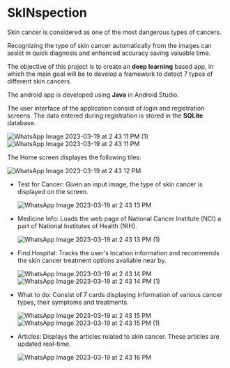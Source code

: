 # SkINspection
Skin cancer is considered as one of the most dangerous types of cancers.  

Recognizing the type of skin cancer automatically from the images can assist in quick diagnosis and enhanced accuracy saving valuable time.  

The objective of this project is to create an **deep learning** based app, in which the main goal will be to develop a framework to detect 7 types of different skin cancers.  

The android app is developed using **Java** in Android Studio.  

The user interface of the application consist of login and registration screens. The data entered during registration is stored in the **SQLite** database.  

![WhatsApp Image 2023-03-19 at 2 43 11 PM (1)](https://user-images.githubusercontent.com/89999331/226170010-45ce2b35-d7d8-436e-a041-9ff19c65648a.jpeg)  &nbsp; &nbsp;
&nbsp; 
![WhatsApp Image 2023-03-19 at 2 43 11 PM](https://user-images.githubusercontent.com/89999331/226170063-07154276-e740-49aa-9c61-e37ac0b88e88.jpeg)  
  
The Home screen displayes the following tiles:  
  
![WhatsApp Image 2023-03-19 at 2 43 12 PM](https://user-images.githubusercontent.com/89999331/226170503-603869cb-4783-4f0e-86cd-beb19a37e157.jpeg)  

* Test for Cancer: Given an input image, the type of skin cancer is displayed on the screen.  
  
  ![WhatsApp Image 2023-03-19 at 2 43 13 PM](https://user-images.githubusercontent.com/89999331/226170592-74341c60-3df4-4d27-b739-857e1c527496.jpeg) 
 
* Medicine Info: Loads the web page of National Cancer Institute (NCI) a part of National Institutes of Health (NIH).  
  
  ![WhatsApp Image 2023-03-19 at 2 43 13 PM (1)](https://user-images.githubusercontent.com/89999331/226170642-3c46b507-e0c3-4cc3-a8b9-0fe6ff131373.jpeg)  
  
* Find Hospital: Tracks the user's location information and recommends the skin cancer treatment options avaliable near by.  
  
  ![WhatsApp Image 2023-03-19 at 2 43 14 PM](https://user-images.githubusercontent.com/89999331/226170742-6dbad45c-2d8c-4e96-b36e-511d9431c49f.jpeg)  &nbsp; &nbsp;
  &nbsp; ![WhatsApp Image 2023-03-19 at 2 43 14 PM (1)](https://user-images.githubusercontent.com/89999331/226170755-5491640a-9491-4bae-a15b-3b2b103c47c6.jpeg)  
  
* What to do: Consist of 7 cards displaying information of various cancer types, their symptoms and treatments.  
  
  
  ![WhatsApp Image 2023-03-19 at 2 43 15 PM](https://user-images.githubusercontent.com/89999331/226170766-565ba1de-8b8b-4aa9-ab59-ffd3e43a7a8c.jpeg) &nbsp; &nbsp;
&nbsp; ![WhatsApp Image 2023-03-19 at 2 43 15 PM (1)](https://user-images.githubusercontent.com/89999331/226170773-2b4fd2d4-b44f-474f-bb20-f01d204428e4.jpeg)  
  

* Articles: Displays the articles related to skin cancer. These articles are updated real-time. 
  
  
  ![WhatsApp Image 2023-03-19 at 2 43 16 PM](https://user-images.githubusercontent.com/89999331/226170787-1360e35a-4e51-4e23-ac9e-3ae6305ea364.jpeg)
